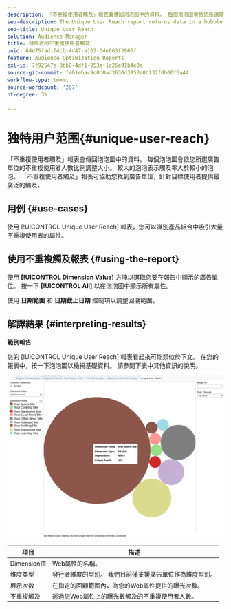 ```yaml
---
description: 「不重複使用者觸及」報表會傳回泡泡圖中的資料。 每個泡泡圖會依您所選廣告單位的不重複使用者人數比例調整大小。 較大的泡泡表示觸及率大於較小的泡泡。 「不重複使用者觸及」報表可協助您找到廣告單位，針對目標使用者提供最廣泛的觸及。
seo-description: The Unique User Reach report returns data in a bubble chart. Each bubble is sized in direct proportion to the number of unique users for your selected ad units. A larger bubble indicates greater reach than a smaller bubble. The Unique User Reach report helps you find the ad unit that provides the broadest reach against your targeted users.
seo-title: Unique User Reach
solution: Audience Manager
title: 發佈者的不重複使用者觸及
uuid: 64e75fad-f4cb-4d47-a162-34e663f3966f
feature: Audience Optimization Reports
exl-id: 7f92547e-3bb0-4df1-953e-1c26e91b4e0c
source-git-commit: fe01ebac8c0d0ad3630d3853e0bf32f0b00f6a44
workflow-type: tm+mt
source-wordcount: '287'
ht-degree: 3%

---
```


# 独特用户范围{#unique-user-reach}

「不重複使用者觸及」報表會傳回泡泡圖中的資料。 每個泡泡圖會依您所選廣告單位的不重複使用者人數比例調整大小。 較大的泡泡表示觸及率大於較小的泡泡。 「不重複使用者觸及」報表可協助您找到廣告單位，針對目標使用者提供最廣泛的觸及。

## 用例 {#use-cases}

使用 [!UICONTROL Unique User Reach] 報表，您可以識別產品組合中吸引大量不重複使用者的屬性。

## 使用不重複觸及報表 {#using-the-report}

使用 **[!UICONTROL Dimension Value]** 方塊以選取您要在報告中顯示的廣告單位。 按一下 **[!UICONTROL All]** 以在泡泡圖中顯示所有屬性。

使用 **日期範圍** 和 **日期截止日期** 控制項以調整回溯範圍。

## 解譯結果 {#interpreting-results}

**範例報告**

您的 [!UICONTROL Unique User Reach] 報表看起來可能類似於下文。 在您的報表中，按一下泡泡圖以檢視基礎資料。 請參閱下表中其他資訊的說明。

![](assets/publisher_unique_user_reach.png)

| 项目 | 描述 |
|--- |--- |
| Dimension值 | Web屬性的名稱。 |
| 维度类型 | 發行者維度的型別。 我們目前僅支援廣告單位作為維度型別。 |
| 展示次数 | 在指定的回顧範圍內，為您的Web屬性提供的曝光次數。 |
| 不重複觸及 | 透過您Web屬性上的曝光數觸及的不重複使用者人數。 |

